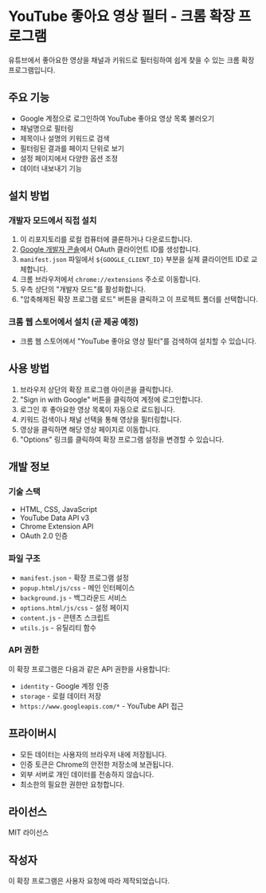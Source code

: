 # YouTube 좋아요 영상 필터 - 크롬 확장 프로그램

유튜브에서 좋아요한 영상을 채널과 키워드로 필터링하여 쉽게 찾을 수 있는 크롬 확장 프로그램입니다.

## 주요 기능

- Google 계정으로 로그인하여 YouTube 좋아요 영상 목록 불러오기
- 채널명으로 필터링
- 제목이나 설명의 키워드로 검색
- 필터링된 결과를 페이지 단위로 보기
- 설정 페이지에서 다양한 옵션 조정
- 데이터 내보내기 기능

## 설치 방법

### 개발자 모드에서 직접 설치

1. 이 리포지토리를 로컬 컴퓨터에 클론하거나 다운로드합니다.
2. [Google 개발자 콘솔](https://console.developers.google.com/)에서 OAuth 클라이언트 ID를 생성합니다.
3. `manifest.json` 파일에서 `${GOOGLE_CLIENT_ID}` 부분을 실제 클라이언트 ID로 교체합니다.
4. 크롬 브라우저에서 `chrome://extensions` 주소로 이동합니다.
5. 우측 상단의 "개발자 모드"를 활성화합니다.
6. "압축해제된 확장 프로그램 로드" 버튼을 클릭하고 이 프로젝트 폴더를 선택합니다.

### 크롬 웹 스토어에서 설치 (곧 제공 예정)

- 크롬 웹 스토어에서 "YouTube 좋아요 영상 필터"를 검색하여 설치할 수 있습니다.

## 사용 방법

1. 브라우저 상단의 확장 프로그램 아이콘을 클릭합니다.
2. "Sign in with Google" 버튼을 클릭하여 계정에 로그인합니다.
3. 로그인 후 좋아요한 영상 목록이 자동으로 로드됩니다.
4. 키워드 검색이나 채널 선택을 통해 영상을 필터링합니다.
5. 영상을 클릭하면 해당 영상 페이지로 이동합니다.
6. "Options" 링크를 클릭하여 확장 프로그램 설정을 변경할 수 있습니다.

## 개발 정보

### 기술 스택

- HTML, CSS, JavaScript
- YouTube Data API v3
- Chrome Extension API
- OAuth 2.0 인증

### 파일 구조

- `manifest.json` - 확장 프로그램 설정
- `popup.html/js/css` - 메인 인터페이스
- `background.js` - 백그라운드 서비스
- `options.html/js/css` - 설정 페이지
- `content.js` - 콘텐츠 스크립트
- `utils.js` - 유틸리티 함수

### API 권한

이 확장 프로그램은 다음과 같은 API 권한을 사용합니다:

- `identity` - Google 계정 인증
- `storage` - 로컬 데이터 저장
- `https://www.googleapis.com/*` - YouTube API 접근

## 프라이버시

- 모든 데이터는 사용자의 브라우저 내에 저장됩니다.
- 인증 토큰은 Chrome의 안전한 저장소에 보관됩니다.
- 외부 서버로 개인 데이터를 전송하지 않습니다.
- 최소한의 필요한 권한만 요청합니다.

## 라이선스

MIT 라이선스

## 작성자

이 확장 프로그램은 사용자 요청에 따라 제작되었습니다.